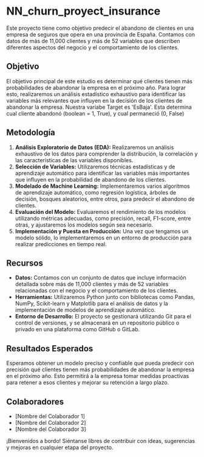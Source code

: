 # NN_churn_proyect_insurance

Este proyecto tiene como objetivo predecir el abandono de clientes en una empresa de seguros que opera en una provincia de España. Contamos con datos de más de 11,000 clientes y más de 52 variables que describen diferentes aspectos del negocio y el comportamiento de los clientes.

## Objetivo
El objetivo principal de este estudio es determinar qué clientes tienen más probabilidades de abandonar la empresa en el próximo año. Para lograr esto, realizaremos un análisis estadístico exhaustivo para identificar las variables más relevantes que influyen en la decisión de los clientes de abandonar la empresa. Nuestra variabe Target es 'EsBaja'. Esta determina cual cliente abandonó (boolean = 1, True), y cual permaneció (0, False)

## Metodología
1. **Análisis Exploratorio de Datos (EDA):** Realizaremos un análisis exhaustivo de los datos para comprender la distribución, la correlación y las características de las variables disponibles.
2. **Selección de Variables:** Utilizaremos técnicas estadísticas y de aprendizaje automático para identificar las variables más importantes que influyen en la probabilidad de abandono de los clientes.
3. **Modelado de Machine Learning:** Implementaremos varios algoritmos de aprendizaje automático, como regresión logística, árboles de decisión, bosques aleatorios, entre otros, para predecir el abandono de clientes.
4. **Evaluación del Modelo:** Evaluaremos el rendimiento de los modelos utilizando métricas adecuadas, como precisión, recall, F1-score, entre otras, y ajustaremos los modelos según sea necesario.
5. **Implementación y Puesta en Producción:** Una vez que tengamos un modelo sólido, lo implementaremos en un entorno de producción para realizar predicciones en tiempo real.

## Recursos
- **Datos:** Contamos con un conjunto de datos que incluye información detallada sobre más de 11,000 clientes y más de 52 variables relacionadas con el negocio y el comportamiento de los clientes.
- **Herramientas:** Utilizaremos Python junto con bibliotecas como Pandas, NumPy, Scikit-learn y Matplotlib para el análisis de datos y la implementación de modelos de aprendizaje automático.
- **Entorno de Desarrollo:** El proyecto se gestionará utilizando Git para el control de versiones, y se almacenará en un repositorio público o privado en una plataforma como GitHub o GitLab.

## Resultados Esperados
Esperamos obtener un modelo preciso y confiable que pueda predecir con precisión qué clientes tienen más probabilidades de abandonar la empresa en el próximo año. Esto permitirá a la empresa tomar medidas proactivas para retener a esos clientes y mejorar su retención a largo plazo.

## Colaboradores
- [Nombre del Colaborador 1]
- [Nombre del Colaborador 2]
- [Nombre del Colaborador 3]

¡Bienvenidos a bordo! Siéntanse libres de contribuir con ideas, sugerencias y mejoras en cualquier etapa del proyecto.
